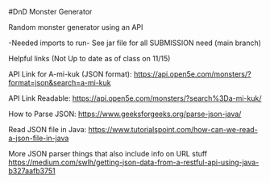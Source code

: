 #DnD Monster Generator

Random monster generator using an API

-Needed imports to run-
See jar file for all SUBMISSION need (main branch)



Helpful links (Not Up to date as of class on 11/15)

API Link for A-mi-kuk (JSON format):
https://api.open5e.com/monsters/?format=json&search=a-mi-kuk 

API Link Readable:
https://api.open5e.com/monsters/?search%3Da-mi-kuk/ 

How to Parse JSON:
https://www.geeksforgeeks.org/parse-json-java/ 

Read JSON file in Java:
https://www.tutorialspoint.com/how-can-we-read-a-json-file-in-java 

More JSON parser things that also include info on URL stuff
https://medium.com/swlh/getting-json-data-from-a-restful-api-using-java-b327aafb3751







